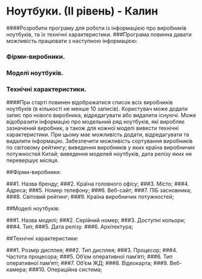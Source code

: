 #	 Ноутбуки. (ІІ рівень) - Калин

####Розробити програму для роботи із інформацією про виробників ноутбуків, та їх технічні характеристики.
###Програма повинна давати можливість працювати з наступною інформацією:

###	Фірми-виробники.
###	Моделі ноутбуків.
###	Технічні характеристики.

####При старті повинен відображатися список всіх виробників ноутбуків (в кількості не менше 10 записів). Користувач може додати запис про нового виробника, відредагувати або видалити існуючі. Може відобразити інформацію про модельний ряд ноутбуків, які виробляє зазначений виробник, а також для кожної моделі вивести технічні характеристики. При цьому має можливість додати, відредагувати та видалити інформацію. Забезпечити можливість сортування виробників по світовому рейтингу; виведення виробників у яких країна виробничих потужностей Китай; виведення моделей ноутбуків, дата релізу яких не перевершує місяця.

##Фірми-виробники:

###1.	Назва бренду;
###2.	Країна головного офісу;
###3.	Місто;
###4.	Адреса;
###5.	Номер телефону;
###6.	Веб-сайт;
###7.	ПІБ засновника;
###8.	Світовий рейтинг;
###9.	Країна виробничих потужностей;

##Моделі ноутбуків:

###1.	Назва моделі;
###2.	Серійний номер;
###3.	Доступні кольори;
###4.	Тип;
###5.	Дата релізу.
###6.	Архітектура;

##Технічні характеристики:

###1.	Розмір дисплея;
###2.	Тип дисплея;
###3.	Процесор;
###4.	Частота процесора;
###5.	Об’єм оперативної пам’яті;
###6.	Тип оперативної пам’яті;
###7.	Об’єм ЖД;
###8.	Відеокарта;
###9.	Веб-камера;
###10.	Операційна система;
